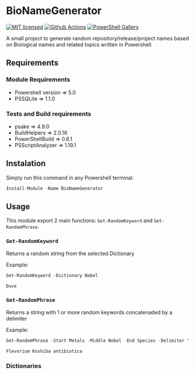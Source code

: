 # BioNameGenerator

[![MIT licensed](https://img.shields.io/badge/license-MIT-blue.svg)](https://raw.githubusercontent.com/Mxrcon/BioNameGenerator/main/LICENSE)
[![Github Actions](https://github.com/Mxrcon/BioNameGenerator/actions/workflows/tests.yaml/badge.svg)](https://github.com/Mxrcon/BioNameGenerator/actions/workflows/tests.yaml)
[![PowerShell Gallery](https://img.shields.io/powershellgallery/dt/bionamegenerator.svg?label=PowerShell&colorB=085298&logo=powershell&logoColor=white)](https://www.powershellgallery.com/packages/BioNameGenerator)


A small project to generate random repository/release/project names based on Biological names and related topics written in Powershell

## Requirements
### Module Requirements
  - Powershell version => 5.0
  - PSSQLite => 1.1.0

### Tests and Build requirements
  - psake => 4.9.0
  - BuildHelpers => 2.0.16
  - PowerShellBuild => 0.6.1
  - PSScriptAnalyzer => 1.19.1

## Instalation
Simply run this command in any Powershell terminal:

```powershell
Install-Module -Name BioNameGenerator
```

## Usage

This module export 2 main functions: `Get-RandomKeyword` and `Get-RandomPhrase`.

### `Get-RandomKeyword`
Returns a random string from the selected Dictionary

Example:
```powershell
Get-RandomKeyword -Dictionary Nobel

Duve
```


### `Get-RandomPhrase`
Returns a string with 1 or more random keywords concatenaded by a delimiter

Example:
```powershell
Get-RandomPhrase -Start Metals -Middle Nobel -End Species -Delimiter " "

Flevorium Koshiba antibiotica
```

### Dictionaries




